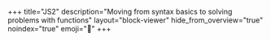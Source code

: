 +++
title="JS2"
description="Moving from syntax basics to solving problems with functions"
layout="block-viewer"
hide_from_overview="true"
noindex="true"
emoji="🐣"
+++
